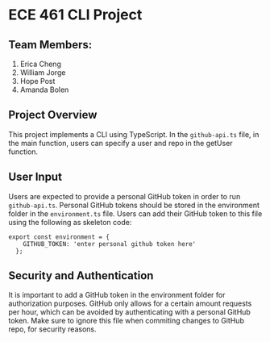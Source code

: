 # ECE 461 CLI Project

## Team Members:
1. Erica Cheng
2. William Jorge
3. Hope Post
4. Amanda Bolen

## Project Overview
This project implements a CLI using TypeScript. In the `github-api.ts` file, in the main function, users can specify a user and repo in the getUser function. 

## User Input
Users are expected to provide a personal GitHub token in order to run `github-api.ts`. Personal GitHub tokens should be stored in the environment folder in the `environment.ts` file. Users can add their GitHub token to this file using the following as skeleton code:
```
export const environment = {
    GITHUB_TOKEN: 'enter personal github token here'
  };
```

## Security and Authentication
It is important to add a GitHub token in the environment folder for authorization purposes. GitHub only allows for a certain amount requests per hour, which can be avoided by authenticating with a personal GitHub token. Make sure to ignore this file when commiting changes to GitHub repo, for security reasons. 